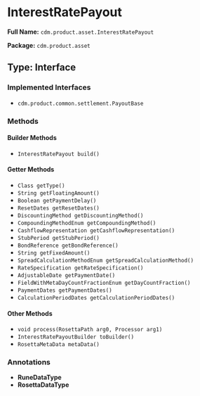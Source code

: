 # InterestRatePayout

**Full Name:** `cdm.product.asset.InterestRatePayout`

**Package:** `cdm.product.asset`

## Type: Interface

### Implemented Interfaces

- `cdm.product.common.settlement.PayoutBase`

### Methods

#### Builder Methods

- `InterestRatePayout build()`

#### Getter Methods

- `Class getType()`
- `String getFloatingAmount()`
- `Boolean getPaymentDelay()`
- `ResetDates getResetDates()`
- `DiscountingMethod getDiscountingMethod()`
- `CompoundingMethodEnum getCompoundingMethod()`
- `CashflowRepresentation getCashflowRepresentation()`
- `StubPeriod getStubPeriod()`
- `BondReference getBondReference()`
- `String getFixedAmount()`
- `SpreadCalculationMethodEnum getSpreadCalculationMethod()`
- `RateSpecification getRateSpecification()`
- `AdjustableDate getPaymentDate()`
- `FieldWithMetaDayCountFractionEnum getDayCountFraction()`
- `PaymentDates getPaymentDates()`
- `CalculationPeriodDates getCalculationPeriodDates()`

#### Other Methods

- `void process(RosettaPath arg0, Processor arg1)`
- `InterestRatePayoutBuilder toBuilder()`
- `RosettaMetaData metaData()`

### Annotations

- **RuneDataType**
- **RosettaDataType**

